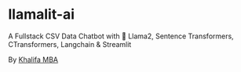 # llamalit-ai

A Fullstack CSV Data Chatbot with 🦙 Llama2, Sentence Transformers, CTransformers, Langchain &amp; Streamlit

By [Khalifa MBA](https://github.com/alfellati)
